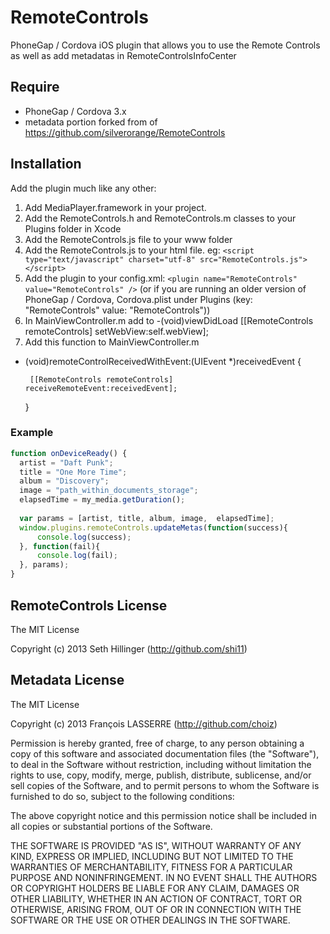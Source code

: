 RemoteControls
==========

PhoneGap / Cordova iOS plugin that allows you to use the Remote Controls as well as add metadatas in RemoteControlsInfoCenter

Require
-------

- PhoneGap / Cordova 3.x
- metadata portion forked from of https://github.com/silverorange/RemoteControls

Installation
------------

Add the plugin much like any other:

1. Add MediaPlayer.framework in your project.
2. Add the RemoteControls.h and RemoteControls.m classes to your Plugins folder in Xcode
3. Add the RemoteControls.js file to your www folder
4. Add the RemoteControls.js to your html file. eg: `<script type="text/javascript" charset="utf-8" src="RemoteControls.js"></script>`
5. Add the plugin to your config.xml: `<plugin name="RemoteControls" value="RemoteControls" />` (or if you are running an older version of PhoneGap / Cordova, Cordova.plist under Plugins (key: "RemoteControls" value: "RemoteControls"))
6. In MainViewController.m add to -(void)viewDidLoad [[RemoteControls remoteControls] setWebView:self.webView];
7. Add this function to MainViewController.m
- (void)remoteControlReceivedWithEvent:(UIEvent *)receivedEvent {

       [[RemoteControls remoteControls] receiveRemoteEvent:receivedEvent];
   }


### Example
```javascript
function onDeviceReady() {
  artist = "Daft Punk";
  title = "One More Time";
  album = "Discovery";
  image = "path_within_documents_storage";
  elapsedTime = my_media.getDuration();
  
  var params = [artist, title, album, image,  elapsedTime];
  window.plugins.remoteControls.updateMetas(function(success){
      console.log(success);
  }, function(fail){
      console.log(fail);
  }, params);
}
```

## RemoteControls License

The MIT License

Copyright (c) 2013 Seth Hillinger (http://github.com/shi11)

## Metadata License

The MIT License

Copyright (c) 2013 François LASSERRE (http://github.com/choiz)

Permission is hereby granted, free of charge, to any person obtaining a copy of this software and associated documentation files (the "Software"), to deal in the Software without restriction, including without limitation the rights to use, copy, modify, merge, publish, distribute, sublicense, and/or sell copies of the Software, and to permit persons to whom the Software is furnished to do so, subject to the following conditions:

The above copyright notice and this permission notice shall be included in all copies or substantial portions of the Software.

THE SOFTWARE IS PROVIDED "AS IS", WITHOUT WARRANTY OF ANY KIND, EXPRESS OR IMPLIED, INCLUDING BUT NOT LIMITED TO THE WARRANTIES OF MERCHANTABILITY, FITNESS FOR A PARTICULAR PURPOSE AND NONINFRINGEMENT. IN NO EVENT SHALL THE AUTHORS OR COPYRIGHT HOLDERS BE LIABLE FOR ANY CLAIM, DAMAGES OR OTHER LIABILITY, WHETHER IN AN ACTION OF CONTRACT, TORT OR OTHERWISE, ARISING FROM, OUT OF OR IN CONNECTION WITH THE SOFTWARE OR THE USE OR OTHER DEALINGS IN THE SOFTWARE.
